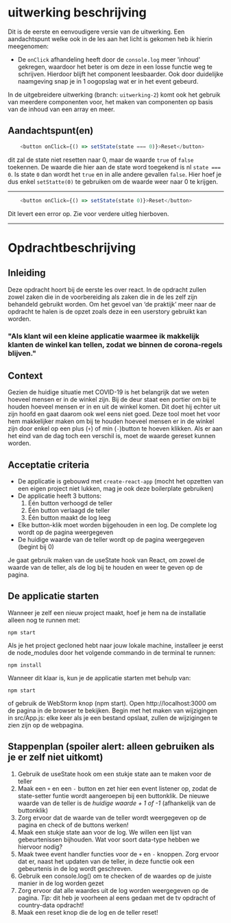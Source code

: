 # uitwerking beschrijving

Dit is de eerste en eenvoudigere versie van de uitwerking. Een aandachtspunt welke ook in de les aan het licht is gekomen heb ik hierin meegenomen:

* De `onClick` afhandeling heeft door de `console.log` meer 'inhoud' gekregen, waardoor het beter is om deze in een losse functie weg te schrijven. Hierdoor blijft het component leesbaarder. Ook door duidelijke naamgeving snap je in 1 oogopslag wat er in het event gebeurd.

In de uitgebreidere uitwerking (branch: `uitwerking-2`) komt ook het gebruik van meerdere componenten voor, het maken van componenten op basis van de inhoud van een array en meer.

## Aandachtspunt(en)

```javascript
    <button onClick={() => setState(state === 0)}>Reset</button>
```

dit zal de state niet resetten naar 0, maar de waarde `true` of `false` toekennen. De waarde die hier aan de state word toegekend is nl `state === 0`. Is state `0` dan wordt het `true` en in alle andere gevallen `false`. Hier hoef je dus enkel `setStatte(0)` te gebruiken om de waarde weer naar 0 te krijgen.

---
```javascript
    <button onClick={() => setState(state 0)}>Reset</button>
```

Dit levert een error op. Zie voor verdere uitleg hierboven.

---



# Opdrachtbeschrijving

## Inleiding
Deze opdracht hoort bij de eerste les over react. In de opdracht zullen zowel zaken die in de voorbereiding als zaken
die in de les zelf zijn behandeld gebruikt worden. Om het gevoel van ‘de praktijk’ meer naar de opdracht te halen is
de opzet zoals deze in een userstory gebruikt kan worden.

### "Als klant wil een kleine applicatie waarmee ik makkelijk klanten de winkel kan tellen, zodat we binnen de corona-regels blijven."

## Context
Gezien de huidige situatie met COVID-19 is het belangrijk dat we weten hoeveel mensen er in de winkel zijn. Bij de deur staat een portier om
bij te houden hoeveel mensen er in en uit de winkel komen. Dit doet hij echter uit zijn hoofd en gaat daarom ook wel eens niet goed.
Deze tool moet het voor hem makkelijker maken om bij te houden hoeveel mensen er in de winkel zijn door enkel op een plus (`+`) of min (`-`)button te hoeven klikken.
Als er aan het eind van de dag toch een verschil is, moet de waarde gereset kunnen worden.

## Acceptatie criteria
* De applicatie is gebouwd met `create-react-app` (mocht het opzetten van een eigen project niet lukken, mag je ook deze boilerplate gebruiken)
* De applicatie heeft 3 buttons:
    1. Één button verhoogd de teller
    2. Één button verlaagd de teller
    3. Één button maakt de log leeg
* Elke button-klik moet worden bijgehouden in een log. De complete log wordt op de pagina weergegeven
* De huidige waarde van de teller wordt op de pagina weergegeven (begint bij 0)

Je gaat gebruik maken van de useState hook van React, om zowel de waarde van de teller, als de log bij te houden en weer te geven op de pagina.

## De applicatie starten
Wanneer je zelf een nieuw project maakt, hoef je hem na de installatie alleen nog te runnen met:

`npm start`

Als je het project gecloned hebt naar jouw lokale machine, installeer je eerst de node_modules door het volgende commando in de terminal te runnen:

`npm install`

Wanneer dit klaar is, kun je de applicatie starten met behulp van:

`npm start`

of gebruik de WebStorm knop (npm start). Open http://localhost:3000 om de pagina in de browser te bekijken.
Begin met het maken van wijzigingen in src/App.js: elke keer als je een bestand opslaat, zullen de wijzigingen te zien zijn op de webpagina.

## Stappenplan (spoiler alert: alleen gebruiken als je er zelf niet uitkomt)
1. Gebruik de useState hook om een stukje state aan te maken voor de teller
2. Maak een `+` en een `-` button en zet hier een event listener op, zodat de state-setter funtie wordt aangeroepen bij een
buttonklik. De nieuwe waarde van de teller is de _huidige waarde + 1 of -1_ (afhankelijk van de buttonklik)
3. Zorg ervoor dat de waarde van de teller wordt weergegeven op de pagina en check of de buttons werken!
4. Maak een stukje state aan voor de log. We willen een lijst van gebeurtenissen bijhouden. Wat voor soort data-type hebben we hiervoor nodig?
5. Maak twee event handler functies voor de `+` en `-` knoppen. Zorg ervoor dat er, naast het updaten van de teller, in deze functie ook een
gebeurtenis in de log wordt geschreven.
6. Gebruik een console.log() om te checken of de waardes op de juiste manier in de log worden gezet
7. Zorg ervoor dat alle waardes uit de log worden weergegeven op de pagina. _Tip:_ dit heb je voorheen al eens gedaan met de tv opdracht of country-data opdracht!
8. Maak een reset knop die de log en de teller reset!